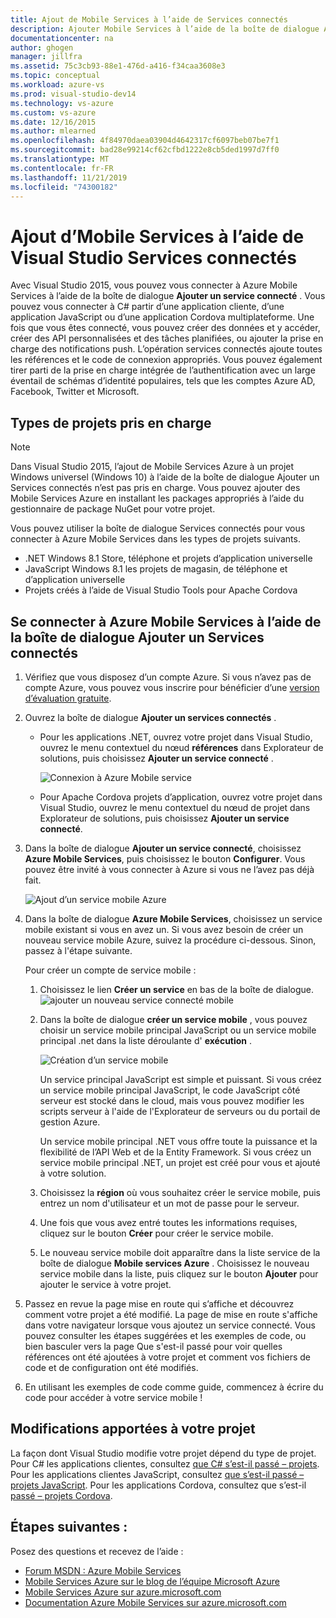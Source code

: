 ```yaml
---
title: Ajout de Mobile Services à l’aide de Services connectés
description: Ajouter Mobile Services à l’aide de la boîte de dialogue Ajouter un Services connectés de Visual Studio
documentationcenter: na
author: ghogen
manager: jillfra
ms.assetid: 75c3cb93-88e1-476d-a416-f34caa3608e3
ms.topic: conceptual
ms.workload: azure-vs
ms.prod: visual-studio-dev14
ms.technology: vs-azure
ms.custom: vs-azure
ms.date: 12/16/2015
ms.author: mlearned
ms.openlocfilehash: 4f84970daea03904d4642317cf6097beb07be7f1
ms.sourcegitcommit: bad28e99214cf62cfbd1222e8cb5ded1997d7ff0
ms.translationtype: MT
ms.contentlocale: fr-FR
ms.lasthandoff: 11/21/2019
ms.locfileid: "74300182"
---
```

# <a name="adding-mobile-services-by-using-visual-studio-connected-services"></a>Ajout d’Mobile Services à l’aide de Visual Studio Services connectés
Avec Visual Studio 2015, vous pouvez vous connecter à Azure Mobile Services à l’aide de la boîte de dialogue **Ajouter un service connecté** . Vous pouvez vous connecter à C# partir d’une application cliente, d’une application JavaScript ou d’une application Cordova multiplateforme. Une fois que vous êtes connecté, vous pouvez créer des données et y accéder, créer des API personnalisées et des tâches planifiées, ou ajouter la prise en charge des notifications push.  L’opération services connectés ajoute toutes les références et le code de connexion appropriés. Vous pouvez également tirer parti de la prise en charge intégrée de l’authentification avec un large éventail de schémas d’identité populaires, tels que les comptes Azure AD, Facebook, Twitter et Microsoft.

## <a name="supported-project-types"></a>Types de projets pris en charge
> [!NOTE]
> Dans Visual Studio 2015, l’ajout de Mobile Services Azure à un projet Windows universel (Windows 10) à l’aide de la boîte de dialogue Ajouter un Services connectés n’est pas pris en charge. Vous pouvez ajouter des Mobile Services Azure en installant les packages appropriés à l’aide du gestionnaire de package NuGet pour votre projet.
>
>

Vous pouvez utiliser la boîte de dialogue Services connectés pour vous connecter à Azure Mobile Services dans les types de projets suivants.

* .NET Windows 8.1 Store, téléphone et projets d’application universelle
* JavaScript Windows 8.1 les projets de magasin, de téléphone et d’application universelle
* Projets créés à l’aide de Visual Studio Tools pour Apache Cordova

## <a name="connect-to-azure-mobile-services-using-the-add-connected-services-dialog"></a>Se connecter à Azure Mobile Services à l’aide de la boîte de dialogue Ajouter un Services connectés
1. Vérifiez que vous disposez d’un compte Azure. Si vous n’avez pas de compte Azure, vous pouvez vous inscrire pour bénéficier d’une [version d’évaluation gratuite](https://go.microsoft.com/fwlink/?LinkId=518146).
2. Ouvrez la boîte de dialogue **Ajouter un services connectés** .

   * Pour les applications .NET, ouvrez votre projet dans Visual Studio, ouvrez le menu contextuel du nœud **références** dans Explorateur de solutions, puis choisissez **Ajouter un service connecté** .

        ![Connexion à Azure Mobile service](./media/vs-azure-tools-connected-services-add-mobile-services/IC797635.png)
   * Pour Apache Cordova projets d’application, ouvrez votre projet dans Visual Studio, ouvrez le menu contextuel du nœud de projet dans Explorateur de solutions, puis choisissez **Ajouter un service connecté**.
3. Dans la boîte de dialogue **Ajouter un service connecté**, choisissez **Azure Mobile Services**, puis choisissez le bouton **Configurer**. Vous pouvez être invité à vous connecter à Azure si vous ne l’avez pas déjà fait.

    ![Ajout d’un service mobile Azure](./media/vs-azure-tools-connected-services-add-mobile-services/IC797636.png)
4. Dans la boîte de dialogue **Azure Mobile Services**, choisissez un service mobile existant si vous en avez un. Si vous avez besoin de créer un nouveau service mobile Azure, suivez la procédure ci-dessous. Sinon, passez à l'étape suivante.

    Pour créer un compte de service mobile :

   1. Choisissez le lien **Créer un service** en bas de la boîte de dialogue.
       ![ajouter un nouveau service connecté mobile](./media/vs-azure-tools-connected-services-add-mobile-services/IC797637.png)
   2. Dans la boîte de dialogue **créer un service mobile** , vous pouvez choisir un service mobile principal JavaScript ou un service mobile principal .net dans la liste déroulante d' **exécution** .

       ![Création d’un service mobile](./media/vs-azure-tools-connected-services-add-mobile-services/IC797638.png)

       Un service principal JavaScript est simple et puissant. Si vous créez un service mobile principal JavaScript, le code JavaScript côté serveur est stocké dans le cloud, mais vous pouvez modifier les scripts serveur à l'aide de l'Explorateur de serveurs ou du portail de gestion Azure.

       Un service mobile principal .NET vous offre toute la puissance et la flexibilité de l’API Web et de la Entity Framework. Si vous créez un service mobile principal .NET, un projet est créé pour vous et ajouté à votre solution.
   3. Choisissez la **région** où vous souhaitez créer le service mobile, puis entrez un nom d'utilisateur et un mot de passe pour le serveur.
   4. Une fois que vous avez entré toutes les informations requises, cliquez sur le bouton **Créer** pour créer le service mobile.
   5. Le nouveau service mobile doit apparaître dans la liste service de la boîte de dialogue **Mobile services Azure** . Choisissez le nouveau service mobile dans la liste, puis cliquez sur le bouton **Ajouter** pour ajouter le service à votre projet.
5. Passez en revue la page mise en route qui s’affiche et découvrez comment votre projet a été modifié. La page de mise en route s'affiche dans votre navigateur lorsque vous ajoutez un service connecté. Vous pouvez consulter les étapes suggérées et les exemples de code, ou bien basculer vers la page Que s'est-il passé pour voir quelles références ont été ajoutées à votre projet et comment vos fichiers de code et de configuration ont été modifiés.
6. En utilisant les exemples de code comme guide, commencez à écrire du code pour accéder à votre service mobile !

## <a name="how-your-project-is-modified"></a>Modifications apportées à votre projet
La façon dont Visual Studio modifie votre projet dépend du type de projet. Pour C# les applications clientes, consultez [que C# s’est-il passé – projets](https://go.microsoft.com/fwlink/p/?LinkId=513119). Pour les applications clientes JavaScript, consultez [que s’est-il passé – projets JavaScript](https://go.microsoft.com/fwlink/p/?LinkId=513120). Pour les applications Cordova, consultez que s’est-il [passé – projets Cordova](https://go.microsoft.com/fwlink/p/?LinkId=513116).

## <a name="next-steps"></a>Étapes suivantes :
Posez des questions et recevez de l’aide :

* [Forum MSDN : Azure Mobile Services](https://social.msdn.microsoft.com/forums/azure/home?forum=azuremobile)
* [Mobile Services Azure sur le blog de l’équipe Microsoft Azure](https://azure.microsoft.com/blog/topics/mobile/)
* [Mobile Services Azure sur azure.microsoft.com](https://azure.microsoft.com/services/mobile-services/)
* [Documentation Azure Mobile Services sur azure.microsoft.com](https://azure.microsoft.com/documentation/services/mobile-services/)
